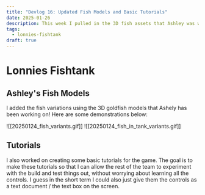 ```yaml
---
title: "Devlog 16: Updated Fish Models and Basic Tutorials"
date: 2025-01-26
description: This week I pulled in the 3D fish assets that Ashley was working and added some basic tutorials for the game.
tags:
  - lonnies-fishtank
draft: true
---
```

# Lonnies Fishtank

## Ashley's Fish Models

I added the fish variations using the 3D goldfish models that Ashely has been working on! Here are some demonstrations below:

![[20250124_fish_variants.gif]]
![[20250124_fish_in_tank_variants.gif]]

## Tutorials

I also worked on creating some basic tutorials for the game. The goal is to make these tutorials so that I can allow the rest of the team to experiment with the build and test things out, without worrying about learning all the controls. I guess in the short term I could also just give them the controls as a text document / the text box on the screen.
